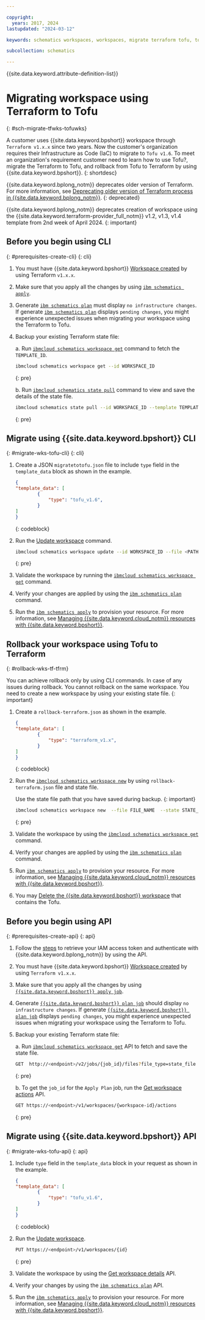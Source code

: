 ```yaml
---

copyright:
  years: 2017, 2024
lastupdated: "2024-03-12"

keywords: schematics workspaces, workspaces, migrate terraform tofu, tofu, 

subcollection: schematics

---
```


{{site.data.keyword.attribute-definition-list}}

# Migrating workspace using Terraform to Tofu
{: #sch-migrate-tfwks-tofuwks}

A customer uses {{site.data.keyword.bpshort}} workspace through `Terraform v1.x.x` since two years. Now the customer's organization requires their Infrastructure as Code (IaC) to migrate to `Tofu v1.6`. To meet an organization's requirement customer need to learn how to use Tofu?, migrate the Terraform to Tofu, and rollback from Tofu to Terraform by using {{site.data.keyword.bpshort}}.
{: shortdesc}

{{site.data.keyword.bplong_notm}} deprecates older version of Terraform. For more information, see [Deprecating older version of Terraform process in {{site.data.keyword.bplong_notm}}](/docs/schematics?topic=schematics-deprecate-tf-version#deprecate-timeline).
{: deprecated}

{{site.data.keyword.bplong_notm}} deprecates creation of workspace using the {{site.data.keyword.terraform-provider_full_notm}} v1.2, v1.3, v1.4 template from 2nd week of April 2024.
{: important}

## Before you begin using CLI
{: #prerequisites-create-cli}
{: cli}

1. You must have {{site.data.keyword.bpshort}} [Workspace created](/docs/schematics?topic=schematics-sch-create-wks&interface=api#prerequisites-create) by using Terraform `v1.x.x`.
2. Make sure that you apply all the changes by using [`ibm schematics apply`](/docs/schematics?topic=schematics-schematics-cli-reference#schematics-apply). 
3. Generate [`ibm schematics plan`](/docs/schematics?topic=schematics-schematics-cli-reference#schematics-plan) must display `no infrastructure changes`. If generate [`ibm schematics plan`](/docs/schematics?topic=schematics-schematics-cli-reference#schematics-plan) displays `pending changes`, you might experience unexpected issues when migrating your workspace using the Terraform to Tofu.
4. Backup your existing Terraform state file:

    a. Run [`ibmcloud schematics workspace get`](/docs/schematics?topic=schematics-schematics-cli-reference#schematics-workspace-get) command to fetch the `TEMPLATE_ID`.

    ```sh
    ibmcloud schematics workspace get --id WORKSPACE_ID
    ```
    {: pre}

    b. Run [`ibmcloud schematics state pull`](/docs/schematics?topic=schematics-schematics-cli-reference#state-pull) command to view and save the details of the state file.

    ```sh
    ibmcloud schematics state pull --id WORKSPACE_ID --template TEMPLATE_ID 
    ```
    {: pre}

## Migrate using {{site.data.keyword.bpshort}} CLI
{: #migrate-wks-tofu-cli}
{: cli}

1. Create a JSON `migratetotofu.json` file to include `type` field in the `template_data` block as shown in the example.
    
    ```json
    {
    "template_data": [
            {
                "type": "tofu_v1.6",
            }
    ]
    }
    ```
    {: codeblock}

2. Run the [Update workspace](/docs/schematics?topic=schematics-schematics-cli-reference#schematics-workspace-update) command.

    ```sh
    ibmcloud schematics workspace update --id WORKSPACE_ID --file <PATH OF THE STATE_FILE_NAME>
    ```
    {: pre}

3. Validate the workspace by running the [`ibmcloud schematics workspace get`](/docs/schematics?topic=schematics-schematics-cli-reference#schematics-workspace-get) command.

4. Verify your changes are applied by using the [`ibm schematics plan`](/docs/schematics?topic=schematics-schematics-cli-reference#schematics-plan) command.

5. Run the [`ibm schematics apply`](/docs/schematics?topic=schematics-sch-deploy-wks&interface=cli) to provision your resource. For more information, see [Managing {{site.data.keyword.cloud_notm}} resources with {{site.data.keyword.bpshort}}](/docs/schematics?topic=schematics-manage-lifecycle).

## Rollback your workspace using Tofu to Terraform
{: #rollback-wks-tf-tfrm}

You can achieve rollback only by using CLI commands. In case of any issues during rollback. You cannot rollback on the same workspace. You need to create a new workspace by using your existing state file.
{: important}

1. Create a `rollback-terraform.json` as shown in the example.

    ```json
    {
    "template_data": [
            {
                "type": "terraform_v1.x",
            }
    ]
    }
    ```
    {: codeblock}

2. Run the [`ibmcloud schematics workspace new`](/docs/schematics?topic=schematics-schematics-cli-reference#schematics-workspace-new) by using `rollback-terraform.json` file and state file.

    Use the state file path that you have saved during backup.
    {: important}

    ```sh
    ibmcloud schematics workspace new  --file FILE_NAME  --state STATE_FILE_PATH 
    ```
    {: pre}

3. Validate the workspace by using the [`ibmcloud schematics workspace get`](/docs/schematics?topic=schematics-schematics-cli-reference#schematics-workspace-get) command.

4. Verify your changes are applied by using the [`ibm schematics plan`](/docs/schematics?topic=schematics-schematics-cli-reference#schematics-plan) command.

5. Run [`ibm schematics apply`](/docs/schematics?topic=schematics-sch-deploy-wks&interface=cli) to provision your resource. For more information, see [Managing {{site.data.keyword.cloud_notm}} resources with {{site.data.keyword.bpshort}}](/docs/schematics?topic=schematics-manage-lifecycle).

6. You may [Delete the {{site.data.keyword.bpshort}} workspace](/docs/schematics?topic=schematics-schematics-cli-reference#schematics-workspace-delete) that contains the Tofu.


## Before you begin using API
{: #prerequisites-create-api}
{: api}

1. Follow the [steps](/docs/schematics?topic=schematics-setup-api#cs_api) to retrieve your IAM access token and authenticate with {{site.data.keyword.bplong_notm}} by using the API.
2. You must have {{site.data.keyword.bpshort}} [Workspace created](/apidocs/schematics/schematics#create-workspace) by using `Terraform v1.x.x`.
3. Make sure that you apply all the changes by using [`{{site.data.keyword.bpshort}} apply job`](/apidocs/schematics/schematics#apply-workspace-command).
4. Generate [`{{site.data.keyword.bpshort}} plan job`](/apidocs/schematics/schematics#plan-workspace-command) should display `no infrastructure changes`. If generate [`{{site.data.keyword.bpshort}} plan job`](/apidocs/schematics/schematics#apply-workspace-command) displays `pending changes`, you might experience unexpected issues when migrating your workspace using the Terraform to Tofu.
5. Backup your existing Terraform state file:

   a. Run [`ibmcloud schematics workspace get`](/apidocs/schematics/schematics#get-workspace) API to fetch and save the state file.
   
    ```sh
    GET  http://<endpoint>/v2/jobs/{job_id}/files?file_type=state_file
    ```
    {: pre}

   b. To get the `job_id` for the `Apply Plan` job, run the [Get workspace actions](https://<endpoint>/v1/workspaces/{workspace-id}/actions) API.

    ```sh
    GET https://<endpoint>/v1/workspaces/{workspace-id}/actions
    ```
    {: pre}

## Migrate using {{site.data.keyword.bpshort}} API
{: #migrate-wks-tofu-api}
{: api}

1. Include `type` field in the `template_data` block in your request as shown in the example.

    ```json
    {
    "template_data": [
            {
                "type": "tofu_v1.6",
            }
    ]
    }
    ```
    {: codeblock}

2. Run the [Update workspace](/apidocs/schematics/schematics#replace-workspace).

    ```sh
    PUT https://<endpoint>/v1/workspaces/{id}
    ```
    {: pre}

3. Validate the workspace by using the [Get workspace details](/apidocs/schematics/schematics#get-workspace) API.

4. Verify your changes by using the [`ibm schematics plan`](/apidocs/schematics/schematics#plan-workspace-command) API.

5. Run the [`ibm schematics apply`](/apidocs/schematics/schematics#apply-workspace-command) to provision your resource. For more information, see [Managing {{site.data.keyword.cloud_notm}} resources with {{site.data.keyword.bpshort}}](/docs/schematics?topic=schematics-manage-lifecycle).
